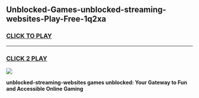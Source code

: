 
## Unblocked-Games-unblocked-streaming-websites-Play-Free-1q2xa
<h3>
<a href="https://premium76.site?title=unblocked-streaming-websites&ref=12A">CLICK TO PLAY</a></h3>
<hr>

<h3>
<a href="https://premium76.site?title=unblocked-streaming-websites&ref=12A">CLICK 2 PLAY</a>
  
</h3>

<a href="https://premium76.site?title=unblocked-streaming-websites&ref=12A"><img src="https://clearcache.store/games.png"></a>


**unblocked-streaming-websites games unblocked: Your Gateway to Fun and Accessible Online Gaming**
